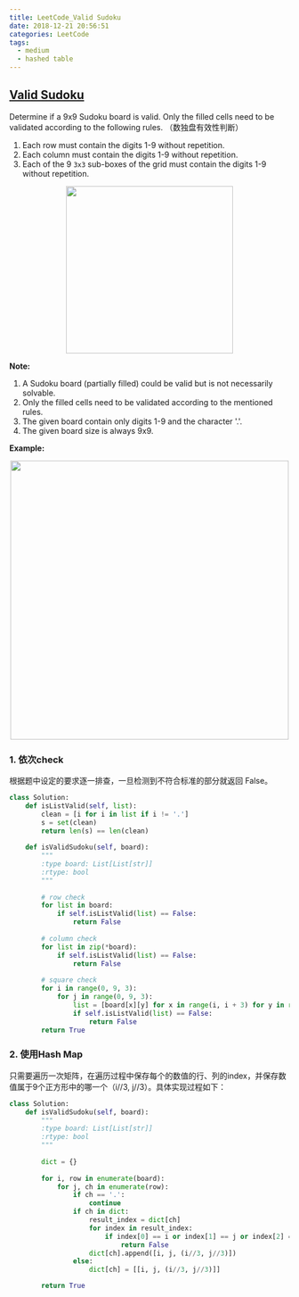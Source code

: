 ```yaml
---
title: LeetCode_Valid Sudoku
date: 2018-12-21 20:56:51
categories: LeetCode
tags: 
  - medium
  - hashed table
---
```


## [Valid Sudoku](https://leetcode.com/problems/valid-sudoku/)

Determine if a 9x9 Sudoku board is valid. Only the filled cells need to be validated according to the following rules.
（数独盘有效性判断）
<!--more-->
1. Each row must contain the digits 1-9 without repetition.
2. Each column must contain the digits 1-9 without repetition.
3. Each of the 9 `3x3` sub-boxes of the grid must contain the digits 1-9 without repetition.

<div align=center>
	<img src="/images/leetcode_36_1.png" width = "300" align=center/>
</div>

**Note:**
1. A Sudoku board (partially filled) could be valid but is not necessarily solvable.
2. Only the filled cells need to be validated according to the mentioned rules.
3. The given board contain only digits 1-9 and the character '.'.
4. The given board size is always 9x9.

**Example:** 

<div align=center>
	<img src="/images/leetcode_36.png" width = "500" align=center/>
</div>


### 1. 依次check
根据题中设定的要求逐一排查，一旦检测到不符合标准的部分就返回 False。

```python
class Solution:
    def isListValid(self, list):
        clean = [i for i in list if i != '.']
        s = set(clean)
        return len(s) == len(clean)
    
    def isValidSudoku(self, board):
        """
        :type board: List[List[str]]
        :rtype: bool
        """
        
        # row check 
        for list in board:
            if self.isListValid(list) == False:
                return False
        
        # column check
        for list in zip(*board):
            if self.isListValid(list) == False:
                return False
            
        # square check
        for i in range(0, 9, 3):
            for j in range(0, 9, 3):
                list = [board[x][y] for x in range(i, i + 3) for y in range(j, j + 3)]
                if self.isListValid(list) == False:
                    return False
        return True
```


### 2. 使用Hash Map
只需要遍历一次矩阵，在遍历过程中保存每个的数值的行、列的index，并保存数值属于9个正方形中的哪一个（i//3, j//3）。具体实现过程如下：

```python
class Solution:
    def isValidSudoku(self, board):
        """
        :type board: List[List[str]]
        :rtype: bool
        """
        
        dict = {}
        
        for i, row in enumerate(board):
            for j, ch in enumerate(row):
                if ch == '.':
                    continue
                if ch in dict:
                    result_index = dict[ch]
                    for index in result_index:
                        if index[0] == i or index[1] == j or index[2] == (i//3, j//3):
                            return False
                    dict[ch].append([i, j, (i//3, j//3)])
                else:
                    dict[ch] = [[i, j, (i//3, j//3)]]

        return True
```
















